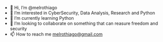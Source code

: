 - 👋 Hi, I’m @melrothiago
- 👀 I’m interested in CyberSecurity, Data Analysis, Research and Python
- 🌱 I’m currently learning Python
- 💞️ I’m looking to collaborate on something that can reasure freedom and security
- 📫 How to reach me melrothiago@gmail.com

<!---
melrothiago/melrothiago is a ✨ special ✨ repository because its `README.md` (this file) appears on your GitHub profile.
You can click the Preview link to take a look at your changes.
--->
